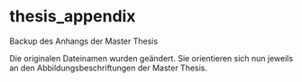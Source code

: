 # thesis_appendix
Backup des Anhangs der Master Thesis

Die originalen Dateinamen wurden geändert. Sie orientieren sich nun jeweils an den Abbildungsbeschriftungen der Master Thesis.

